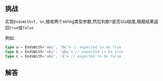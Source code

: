## 挑战



实现`EndsWith<T, U>`,接收两个string类型参数,然后判断`T`是否以`U`结尾,根据结果返回`true`或`false`

例如:

```typescript
type a = EndsWith<'abc', 'bc'> // expected to be true
type b = EndsWith<'abc', 'abc'> // expected to be true
type c = EndsWith<'abc', 'd'> // expected to be false
```

## 解答

